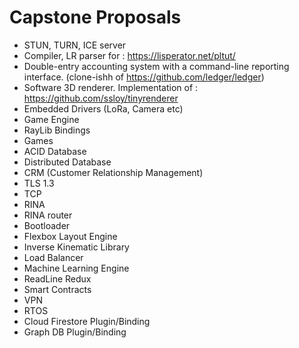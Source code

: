 # Capstone Proposals

- STUN, TURN, ICE server
- Compiler, LR parser for : https://lisperator.net/pltut/
- Double-entry accounting system with a command-line reporting interface. (clone-ishh of https://github.com/ledger/ledger)
- Software 3D renderer. Implementation of : https://github.com/ssloy/tinyrenderer
- Embedded Drivers (LoRa, Camera etc)
- Game Engine
- RayLib Bindings
- Games
- ACID Database
- Distributed Database
- CRM (Customer Relationship Management)
- TLS 1.3
- TCP
- RINA
- RINA router
- Bootloader
- Flexbox Layout Engine
- Inverse Kinematic Library
- Load Balancer
- Machine Learning Engine
- ReadLine Redux
- Smart Contracts
- VPN
- RTOS
- Cloud Firestore Plugin/Binding
- Graph DB Plugin/Binding
